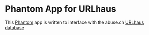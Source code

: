 # Phantom App for URLhaus
This [Phantom](https://www.splunk.com/en_us/software/splunk-security-orchestration-and-automation.html) app is written to interface with the abuse.ch [URLhaus database](https://urlhaus.abuse.ch/)